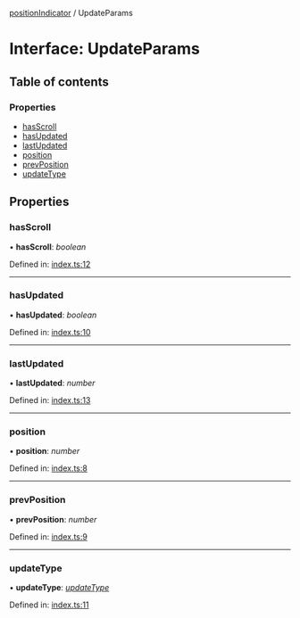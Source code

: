 [positionIndicator](../README.md) / UpdateParams

# Interface: UpdateParams

## Table of contents

### Properties

- [hasScroll](updateparams.md#hasscroll)
- [hasUpdated](updateparams.md#hasupdated)
- [lastUpdated](updateparams.md#lastupdated)
- [position](updateparams.md#position)
- [prevPosition](updateparams.md#prevposition)
- [updateType](updateparams.md#updatetype)

## Properties

### hasScroll

• **hasScroll**: *boolean*

Defined in: [index.ts:12](https://github.com/kunukn/position-indicator/blob/7a69f9e/src/index.ts#L12)

___

### hasUpdated

• **hasUpdated**: *boolean*

Defined in: [index.ts:10](https://github.com/kunukn/position-indicator/blob/7a69f9e/src/index.ts#L10)

___

### lastUpdated

• **lastUpdated**: *number*

Defined in: [index.ts:13](https://github.com/kunukn/position-indicator/blob/7a69f9e/src/index.ts#L13)

___

### position

• **position**: *number*

Defined in: [index.ts:8](https://github.com/kunukn/position-indicator/blob/7a69f9e/src/index.ts#L8)

___

### prevPosition

• **prevPosition**: *number*

Defined in: [index.ts:9](https://github.com/kunukn/position-indicator/blob/7a69f9e/src/index.ts#L9)

___

### updateType

• **updateType**: [*updateType*](../README.md#updatetype)

Defined in: [index.ts:11](https://github.com/kunukn/position-indicator/blob/7a69f9e/src/index.ts#L11)
